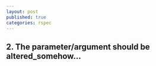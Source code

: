 ```yaml
---
layout: post
published: true
categories: rspec
---
```


## 2. The parameter/argument should be altered_somehow...


